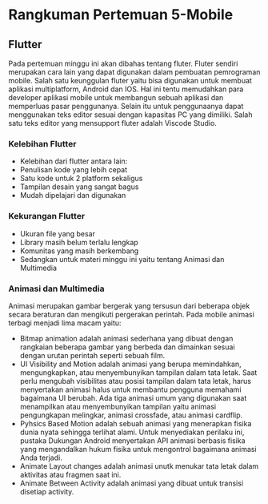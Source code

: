 # Rangkuman Pertemuan 5-Mobile

## Flutter
Pada pertemuan minggu ini akan dibahas tentang fluter. Fluter sendiri merupakan cara lain yang dapat digunakan dalam pembuatan pemrograman mobile. 
Salah satu keunggulan fluter yaitu bisa digunakan untuk membuat aplikasi multiplatform, Android dan IOS. 
Hal ini tentu memudahkan para developer aplikasi mobile untuk membangun sebuah aplikasi dan memperluas pasar penggunanya.
Selain itu untuk penggunaanya dapat menggunakan teks editor sesuai dengan kapasitas PC yang dimiliki.
Salah satu teks editor yang mensupport fluter adalah Viscode Studio.

### Kelebihan Flutter
* Kelebihan dari flutter antara lain:
* Penulisan kode yang lebih cepat
* Satu kode untuk 2 platform sekaligus
* Tampilan desain yang sangat bagus
* Mudah dipelajari dan digunakan

### Kekurangan Flutter
* Ukuran file yang besar
* Library masih belum terlalu lengkap
* Komunitas yang masih berkembang
* Sedangkan untuk materi minggu ini yaitu tentang Animasi dan Multimedia

### Animasi dan Multimedia
Animasi merupakan gambar bergerak yang tersusun dari beberapa objek secara beraturan dan mengikuti pergerakan perintah.
Pada mobile animasi terbagi menjadi lima macam yaitu:
* Bitmap animation adalah animasi sederhana yang dibuat dengan rangkaian beberapa gambar yang berbeda dan dimainkan sesuai dengan urutan perintah seperti sebuah film.
* UI Visibility and Motion adalah animasi yang berupa memindahkan, mengungkapkan, atau menyembunyikan tampilan dalam tata letak. Saat perlu mengubah visibilitas atau posisi tampilan dalam tata letak, harus menyertakan animasi halus untuk membantu pengguna memahami bagaimana UI berubah. Ada tiga animasi umum yang digunakan saat menampilkan atau menyembunyikan tampilan yaitu animasi pengungkapan melingkar, animasi crossfade, atau animasi cardflip.
* Pyhsics Based Motion adalah sebuah animasi yang menerapkan fisika dunia nyata sehingga terlihat alami. Untuk menyediakan perilaku ini, pustaka Dukungan Android menyertakan API animasi berbasis fisika yang mengandalkan hukum fisika untuk mengontrol bagaimana animasi Anda terjadi.
* Animate Layout changes adalah animasi unutk menukar tata letak dalam aktivitas atau fragmen saat ini.
* Animate Between Activity adalah animasi yang dibuat untuk transisi disetiap activity.

